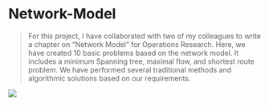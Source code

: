 # Network-Model
> For this project, I have collaborated with two of my colleagues to write a chapter on “Network Model” for Operations Research. Here, we have created 10 basic problems based on the network model. It includes a minimum Spanning tree, maximal flow, and shortest route problem. We have performed several traditional methods and algorithmic solutions based on our requirements. 

<img src="https://www.researchgate.net/profile/Ghj-Lanel/publication/340347681/figure/fig1/AS:875494664847362@1585745602472/Facebook-network-model-In-the-Facebook-network-model-there-are-three-types-of-nodes.jpg">
